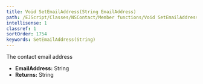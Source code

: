 ```yaml
---
title: Void SetEmailAddress(String EmailAddress)
path: /EJScript/Classes/NSContact/Member functions/Void SetEmailAddress(String p_0)
intellisense: 1
classref: 1
sortOrder: 1754
keywords: SetEmailAddress(String)
---
```



The contact email address



* **EmailAddress:** String
* **Returns:** String


